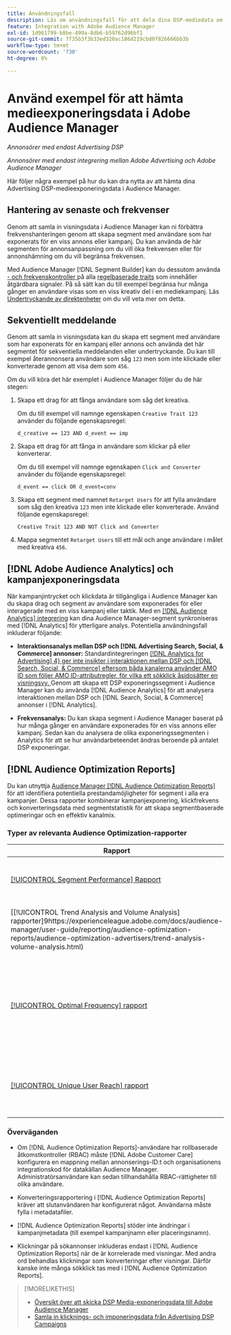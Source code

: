 ```yaml
---
title: Användningsfall
description: Läs om användningsfall för att dela dina DSP-mediedata om reklam med Audience Manager
feature: Integration with Adobe Audience Manager
exl-id: 1d961799-b8be-499a-8db6-b59762d96bf1
source-git-commit: 7f35b3f3b33ed320ac186d219cbd0f826666bb3b
workflow-type: tm+mt
source-wordcount: '730'
ht-degree: 0%

---
```


# Använd exempel för att hämta medieexponeringsdata i Adobe Audience Manager

*Annonsörer med endast Advertising DSP*

*Annonsörer med endast integrering mellan Adobe Advertising och Adobe Audience Manager*

Här följer några exempel på hur du kan dra nytta av att hämta dina Advertising DSP-medieexponeringsdata <!-- ad impression data? --> i Audience Manager.

## Hantering av senaste och frekvenser

Genom att samla in visningsdata i Audience Manager kan ni förbättra frekvenshanteringen genom att skapa segment med användare som har exponerats för en viss annons eller kampanj. Du kan använda de här segmenten för annonsanpassning om du vill öka frekvensen eller för annonshämning om du vill begränsa frekvensen.

Med Audience Manager [!DNL Segment Builder] kan du dessutom använda [- och frekvenskontroller ](https://experienceleague.adobe.com/docs/audience-manager/user-guide/features/segments/recency-and-frequency.html?lang=sv-SE) på alla [regelbaserade traits](https://experienceleague.adobe.com/docs/audience-manager/user-guide/features/traits/trait-builder/create-onboarded-rule-based-traits.html?lang=sv-SE) som innehåller åtgärdbara signaler. På så sätt kan du till exempel begränsa hur många gånger en användare visas som en viss kreativ del i en mediekampanj. Läs [Undertryckande av direktenheter](https://experienceleague.adobe.com/docs/audience-manager/user-guide/features/profile-merge-rules/instant-cross-device-suppression.html?lang=sv-SE) om du vill veta mer om detta.<!-- The AM pulled this paragraph verbatim from AEM doc; I change only a word or two. -->

## Sekventiellt meddelande

Genom att samla in visningsdata kan du skapa ett segment med användare som har exponerats för en kampanj eller annons och använda det här segmentet för sekventiella meddelanden eller undertryckande. Du kan till exempel återannonsera användare som såg `123` men som inte klickade eller konverterade genom att visa dem som `456`.

Om du vill köra det här exemplet i Audience Manager följer du de här stegen:<!-- The AM pulled this example/procedure verbatim from AEM doc; I changed only a word or two. -->

1. Skapa ett drag för att fånga användare som såg det kreativa.

   Om du till exempel vill namnge egenskapen `Creative Trait 123` använder du följande egenskapsregel:

   ```
   d_creative == 123 AND d_event == imp
   ```

1. Skapa ett drag för att fånga in användare som klickar på eller konverterar.

   Om du till exempel vill namnge egenskapen `Click and Converter` använder du följande egenskapsregel:

   ```
   d_event == click OR d_event=conv
   ```

1. Skapa ett segment med namnet `Retarget Users` för att fylla användare som såg den kreativa `123` men inte klickade eller konverterade. Använd följande egenskapsregel:

   ```
   Creative Trait 123 AND NOT Click and Converter
   ```

1. Mappa segmentet `Retarget Users` till ett mål och ange användare i målet med kreativa `456`.

## [!DNL Adobe Audience Analytics] och kampanjexponeringsdata

När kampanjintrycket och klickdata är tillgängliga i Audience Manager kan du skapa drag och segment av användare som exponerades för eller interagerade med en viss kampanj eller taktik. Med en [[!DNL Audience Analytics] integrering](https://experienceleague.adobe.com/docs/analytics/integration/audience-analytics/mc-audiences-aam.html?lang=sv-SE) kan dina Audience Manager-segment synkroniseras med [!DNL Analytics] för ytterligare analys. Potentiella användningsfall inkluderar följande:

* **Interaktionsanalys mellan DSP och [!DNL Advertising Search, Social, & Commerce] annonser:** Standardintegreringen [[!DNL Analytics for Advertising] 4&rbrace; ger inte insikter i interaktionen mellan DSP och [!DNL Search, Social, & Commerce] eftersom båda kanalerna använder AMO ID som följer AMO ID-attributregler, för vilka ett sökklick åsidosätter en visningsvy. ](/help/integrations/analytics/overview.md) Genom att skapa ett DSP exponeringssegment i Audience Manager kan du använda [!DNL Audience Analytics] för att analysera interaktionen mellan DSP och [!DNL Search, Social, & Commerce] annonser i [!DNL Analytics].

* **Frekvensanalys:** Du kan skapa segment i Audience Manager baserat på hur många gånger en användare exponerades för en viss annons eller kampanj. Sedan kan du analysera de olika exponeringssegmenten i Analytics för att se hur användarbeteendet ändras beroende på antalet DSP exponeringar.

## [!DNL Audience Optimization Reports]

Du kan utnyttja [Audience Manager [!DNL Audience Optimization Reports]](https://experienceleague.adobe.com/docs/audience-manager/user-guide/reporting/audience-optimization-reports/audience-optimization-reports.html?lang=sv-SE) för att identifiera potentiella prestandamöjligheter för segment i alla era kampanjer. Dessa rapporter kombinerar kampanjexponering, klickfrekvens och konverteringsdata med segmentstatistik för att skapa segmentbaserade optimeringar och en effektiv kanalmix.

### Typer av relevanta Audience Optimization-rapporter

| Rapport | Beskrivning |
| ------ | ----------- |
| [[!UICONTROL Segment Performance] Rapport](https://experienceleague.adobe.com/docs/audience-manager/user-guide/reporting/audience-optimization-reports/audience-optimization-advertisers/segment-performance.html?lang=sv-SE) | Jämför mappade och omappade segment med visningar och konverteringsgrader. |
| [[!UICONTROL Trend Analysis and Volume Analysis] rapporter]9https://experienceleague.adobe.com/docs/audience-manager/user-guide/reporting/audience-optimization-reports/audience-optimization-advertisers/trend-analysis-volume-analysis.html) | Returnera data om visningar, klickfrekvens och konverteringar för ett stort antal olika annonsdimensioner. |
| [[!UICONTROL Optimal Frequency] rapport](https://experienceleague.adobe.com/docs/audience-manager/user-guide/reporting/audience-optimization-reports/audience-optimization-advertisers/optimal-frequency.html?lang=sv-SE) | Hjälper dig att hitta den optimala balansen mellan antalet visningar och konverteringar. Det gör att du kan justera antalet visningar som ska visas innan du börjar se minskande avkastning. |
| [[!UICONTROL Unique User Reach] rapport](https://experienceleague.adobe.com/docs/audience-manager/user-guide/reporting/audience-optimization-reports/audience-optimization-advertisers/unique-user-reach.html?lang=sv-SE) | Ett bubbeldiagram, i vilket varje bubbla visas i direkt proportion till antalet unika användare för den valda dimensionen. |

### Överväganden

* Om [!DNL Audience Optimization Reports]-användare har rollbaserade åtkomstkontroller (RBAC) måste [!DNL Adobe Customer Care] konfigurera en mappning mellan annonserings-ID:t och organisationens integrationskod för datakällan Audience Manager. Administratörsanvändare kan sedan tillhandahålla RBAC-rättigheter till olika användare.

* Konverteringsrapportering i [!DNL Audience Optimization Reports] kräver att slutanvändaren har konfigurerat något. Användarna måste fylla i metadatafiler.

* [!DNL Audience Optimization Reports] stöder inte ändringar i kampanjmetadata (till exempel kampanjnamn eller placeringsnamn).

* Klickningar på sökannonser inkluderas endast i [!DNL Audience Optimization Reports] när de är korrelerade med visningar. Med andra ord behandlas klickningar som konverteringar efter visningar. Därför kanske inte många sökklick tas med i [!DNL Audience Optimization Reports].

>[!MORELIKETHIS]
>
>* [Översikt över att skicka DSP Media-exponeringsdata till Adobe Audience Manager](overview.md)
>* [Samla in klicknings- och imponeringsdata från Advertising DSP Campaigns](collect.md)
